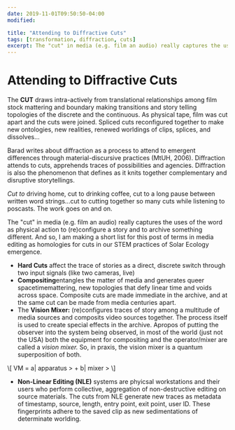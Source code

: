 ```yaml
---
date: 2019-11-01T09:50:50-04:00
modified:

title: "Attending to Diffractive Cuts"
tags: [transformation, diffraction, cuts]
excerpt: The "cut" in media (e.g. film an audio) really captures the uses of the word as physical action to (re)configure a story and to archive something different. And so, I am making a short list for this post of terms in media editing as homologies for cuts in our STEM practices of Solar Ecology emergence.
---
```


# Attending to Diffractive Cuts

The **CUT** draws intra-actively from translational relationships among film stock mattering and boundary making transitions and story telling topologies of the discrete and the continuous. As physical tape, film was cut apart and the cuts were joined. Spliced cuts reconfigured together to make new ontologies, new realities, renewed worldings of clips, splices, and dissolves...

Barad writes about diffraction as a process to attend to emergent differences through material-discursive practices (MtUH, 2006). Diffraction attends to cuts, apprehends traces of possibilities and agencies. Diffraction is also the phenomenon that defines as it knits together complementary and disruptive storytellings.

*Cut to* driving home, cut to drinking coffee, cut to a long pause between written word strings...cut to cutting together so many cuts while listening to poscasts. The work goes on and on. 

The "cut" in media (e.g. film an audio) really captures the uses of the word as physical action to (re)configure a story and to archive something different. And so, I am making a short list for this post of terms in media editing as homologies for cuts in our STEM practices of Solar Ecology emergence.

* **Hard Cuts** affect the trace of stories as a direct, discrete switch through two input signals (like two cameras, live)
* **Compositing**entangles the matter of media and generates queer spacetimemattering, new topologies that defy linear time and voids across space. Composite cuts are made immediate in the archive, and at the same cut can be made from media centuries apart.
* The **Vision Mixer:** (re)configures traces of story among a multitude of media sources and composits video sources together. The process itself is used to create special effects in the archive. Apropos of putting the observer into the system being observed, in most of the world (just not the USA) both the equipment for compositing and the operator/mixer are called a *vision mixer.* So, in praxis, the vision mixer is a quantum superposition of both. 

\\[ VM = a| apparatus > + b| mixer > \\]

* **Non-Linear Editing (NLE)** systems are phyicsal  workstations and their users who perform collective, aggregation of non-destructive editing on source materials. The cuts from NLE generate new traces as metadata of timestamp, source, length, entry point, exit point, user ID.  These fingerprints adhere to the saved clip as new sedimentations of determinate worlding. 